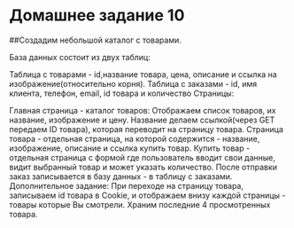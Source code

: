 # Домашнее задание 10
##Создадим небольшой каталог с товарами.

База данных состоит из двух таблиц:

Таблица с товарами - id,название товара, цена, описание и ссылка на изображение(относительно корня).
Таблица с заказами -  id, имя клиента, телефон, email, id товара и количество 
Страницы:

Главная страница - каталог товаров: Отображаем список товаров, их название, изображение и цену. Название делаем ссылкой(через GET передаем ID товара), которая переводит на страницу товара.
Страница товара - отдельная страница, на которой содержится - название, изображение, описание и ссылка купить товар.
Купить товар - отдельная страница с формой где пользователь вводит свои данные, видит выбранный товар и может указать количество. После отправки заказ записывается в базу данных - в таблицу с заказами.
Дополнительное задание: При переходе на страницу товара, записываем id товара в Cookie, и отображаем внизу каждой страницы - товары которые Вы смотрели. Храним последние 4 просмотренных товара.
